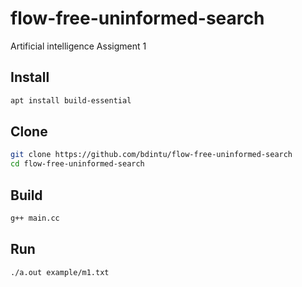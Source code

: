 # flow-free-uninformed-search
Artificial intelligence Assigment 1

## Install
```sh
apt install build-essential
```

## Clone
```sh
git clone https://github.com/bdintu/flow-free-uninformed-search
cd flow-free-uninformed-search
```

## Build
```sh
g++ main.cc
```

## Run
```sh
./a.out example/m1.txt
```
